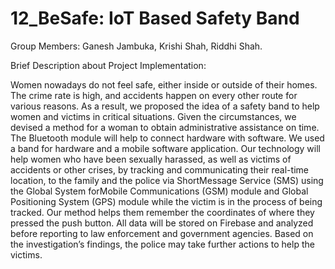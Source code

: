 # 12_BeSafe: IoT Based Safety Band

Group Members: 
Ganesh Jambuka, 
Krishi Shah, 
Riddhi Shah.

Brief Description about Project Implementation:

Women nowadays do not feel safe, either inside or outside of their homes. The crime rate is high, and accidents happen on every other route for various reasons. As a result, we proposed the idea of a safety band to help women and victims in critical situations. Given the circumstances, we devised a method for a woman to obtain administrative assistance on time. The Bluetooth module will help to connect hardware with software. We used a band for hardware and a mobile software application. Our technology will help women who have been sexually harassed, as well as victims of accidents or other crises, by tracking and communicating their real-time location, to the family and the police via ShortMessage Service (SMS) using the Global System forMobile Communications (GSM) module and Global Positioning System (GPS) module while the victim is in the process of being tracked. Our method helps them remember the coordinates of where they pressed the push button. All data will be stored on Firebase and analyzed before reporting to law enforcement and government agencies. Based on the investigation’s findings, the police may take further actions to help the victims.
